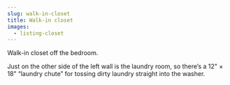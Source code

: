 ```yaml
---
slug: walk-in-closet
title: Walk-in closet
images:
  - listing-closet
---
```

Walk-in closet off the bedroom.

Just on the other side of the left wall is the laundry room, so there’s a 12" × 18" “laundry chute” for tossing dirty laundry straight into the washer.
